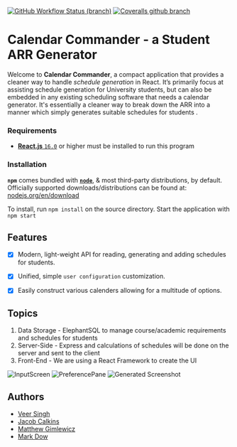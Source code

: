 [![GitHub Workflow Status (branch)](https://img.shields.io/github/workflow/status/npm/cli/Node%20CI/latest)](https://github.com/npm/cli/actions?query=workflow%3A%22Node+CI%22+branch%3Alatest) [![Coveralls github branch](https://img.shields.io/coveralls/github/npm/cli/latest)](https://coveralls.io/github/npm/cli?branch=latest)

# Calendar Commander - a Student ARR Generator

Welcome to **Calendar Commander**, a compact application that provides a cleaner way to handle *schedule generation*  in React. It’s primarily focus at assisting schedule generation for University students, but can also be embedded in any existing scheduling software that needs a calendar generator. It's essentially a cleaner way to break down the ARR into a manner which simply generates suitable schedules for students .

### Requirements

* [**React.js** `16.0`](https://reactjs.org/) or higher must be installed to run this program

### Installation

**`npm`** comes bundled with [**`node`**](https://nodejs.org/), & most third-party distributions, by default. Officially supported downloads/distributions can be found at: [nodejs.org/en/download](https://nodejs.org/en/download)

To install, run 
```npm install``` on the source directory. Start the application with ```npm start```


## Features

- [X] Modern, light-weight API for reading, generating and adding schedules for students.
- [X] Unified, simple `user configuration` customization.
- [X] Easily construct various calenders allowing for a multitude of options.


## Topics
 1. Data Storage - ElephantSQL to manage course/academic requirements                    and schedules for students
 2. Server-Side - Express and calculations of schedules will be done                    on the server and sent to the client
 3. Front-End  - We are using a React Framework to create the UI

![InputScreen](./images/StudentID.png)
![PreferencePane](./images/PreferencePane.png)
![Generated Screenshot](./images/GeneratedCalendar.png)


## Authors
 - [Veer Singh](./team/VEER_SINGH.md)
 - [Jacob Calkins](./team/JACOB_CALKINS.md)
 - [Matthew Gimlewicz](./team/MATTHEW_GIMLEWICZ.md)
 - [Mark Dow](./team/MARK_DOW.md)

